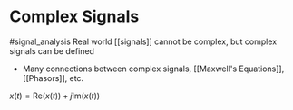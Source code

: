 # Complex Signals
#signal_analysis 
Real world [[signals]] cannot be complex, but complex signals can be defined
- Many connections between complex signals, [[Maxwell's Equations]], [[Phasors]], etc.

$x(t)=\text{Re}(x(t))+j\text{Im}(x(t))$